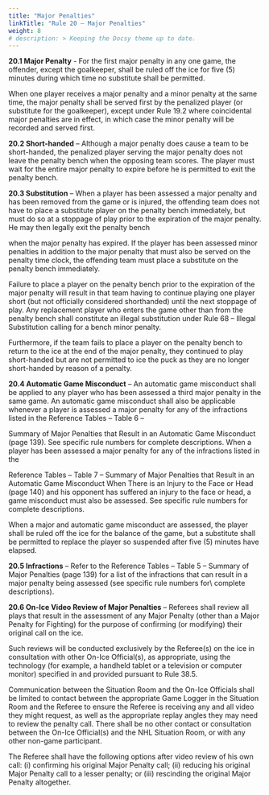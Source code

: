 ```yaml
---
title: "Major Penalties"
linkTitle: "Rule 20 – Major Penalties"
weight: 8
# description: > Keeping the Docsy theme up to date.
---
```


**20.1 Major Penalty** - For the first major penalty in any one game, the offender, except the goalkeeper, shall be ruled off the ice for five (5) minutes during which time no substitute shall be permitted.

When one player receives a major penalty and a minor penalty at the same time, the major penalty shall be served first by the penalized player (or substitute for the goalkeeper), except under Rule 19.2 where coincidental major penalties are in effect, in which case the minor penalty will be recorded and served first.

**20.2 Short-handed** – Although a major penalty does cause a team to be short-handed, the penalized player serving the major penalty does not leave the penalty bench when the opposing team scores. The player must wait for the entire major penalty to expire before he is permitted to exit the penalty bench.

**20.3 Substitution** – When a player has been assessed a major penalty and has been removed from the game or is injured, the offending team does not have to place a substitute player on the penalty bench immediately, but must do so at a stoppage of play prior to the expiration of the major penalty. He may then legally exit the penalty bench 

when the major penalty has expired. If the player has been assessed minor penalties in addition to the major penalty that must also be served on the penalty time clock, the offending team must place a substitute on the penalty bench immediately.

Failure to place a player on the penalty bench prior to the expiration of the major penalty will result in that team having to continue playing one player short (but not officially considered shorthanded) until the next stoppage of play. Any replacement player who enters the game other than from the penalty bench shall constitute an illegal substitution under Rule 68 – Illegal Substitution calling for a bench minor penalty.

Furthermore, if the team fails to place a player on the penalty bench to return to the ice at the end of the major penalty, they continued to play short-handed but are not permitted to ice the puck as they are no longer short-handed by reason of a penalty.

**20.4 Automatic Game Misconduct** – An automatic game misconduct shall be applied to any player who has been assessed a third major penalty in the same game.
An automatic game misconduct shall also be applicable whenever a player is assessed a major penalty for any of the infractions listed in the Reference Tables – Table 6 – 

Summary of Major Penalties that Result in an Automatic Game Misconduct (page 139). See specific rule numbers for complete descriptions.
When a player has been assessed a major penalty for any of the infractions listed in the 

Reference Tables – Table 7 –  Summary of Major Penalties that Result in an Automatic Game Misconduct When There is an Injury to the Face or Head (page 140) and his opponent has suffered an injury to the face or head, a game misconduct must also be assessed. See specific rule numbers for complete descriptions. 

When a major and automatic game misconduct are assessed, the player shall be ruled off the ice for the balance of the game, but a substitute shall be permitted to replace the player so suspended after five (5) minutes have elapsed.

**20.5 Infractions** – Refer to the Reference Tables – Table 5 – Summary of Major Penalties (page 139) for a list of the infractions that can result in a major penalty being assessed (see specific rule numbers for\ complete descriptions).

**20.6 On-Ice Video Review of Major Penalties** – Referees shall review all plays that result in the assessment of any Major Penalty (other than a Major Penalty for Fighting) for the purpose of confirming (or modifying) their original call on the ice.

Such reviews will be conducted exclusively by the Referee(s) on the ice in consultation with other On-Ice Official(s), as appropriate, using the technology (for example, a handheld tablet or a television or computer monitor) specified in and provided pursuant to Rule 38.5.

Communication between the Situation Room and the On-Ice Officials shall be limited to contact between the appropriate Game Logger in the Situation Room and the Referee to ensure the Referee is receiving any and all video they might request, as well as the appropriate replay angles they may need to review the penalty call. There shall be no other contact or consultation between the On-Ice Official(s) and the NHL Situation Room, or with any other non-game participant.

The Referee shall have the following options after video review of his own call: (i) confirming his original Major Penalty call; (ii) reducing his original Major Penalty call to a lesser penalty; or (iii) rescinding the original Major Penalty altogether.